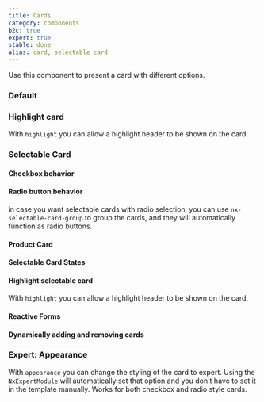 ```yaml
---
title: Cards
category: components
b2c: true
expert: true
stable: done
alias: card, selectable card
---
```


Use this component to present a card with different options.

### Default

<!-- example(card) -->

### Highlight card

With `highlight` you can allow a highlight header to be shown on the card.

<!-- example(highlight-card) -->

### Selectable Card

#### Checkbox behavior

<!-- example(selectable-card-basic) -->

#### Radio button behavior

in case you want selectable cards with radio selection,
you can use `nx-selectable-card-group` to group the cards, and they will automatically function as radio buttons.

<!-- example(selectable-card-radio) -->

#### Product Card

<!-- example(selectable-card-product) -->

#### Selectable Card States

<!-- example(selectable-card-states) -->

#### Highlight selectable card

With `highlight` you can allow a highlight header to be shown on the card.

<!-- example(highlight-selectable-card) -->

#### Reactive Forms

<!-- example(selectable-card-reactive) -->

#### Dynamically adding and removing cards

<!-- example(selectable-card-dynamic) -->

<div class="docs-expert-container">

### Expert: Appearance

With `appearance` you can change the styling of the card to expert. Using the `NxExpertModule` will automatically set that option and you don't have to set it in the template manually.
Works for both checkbox and radio style cards.

<!-- example(selectable-card-expert) -->
</div>

